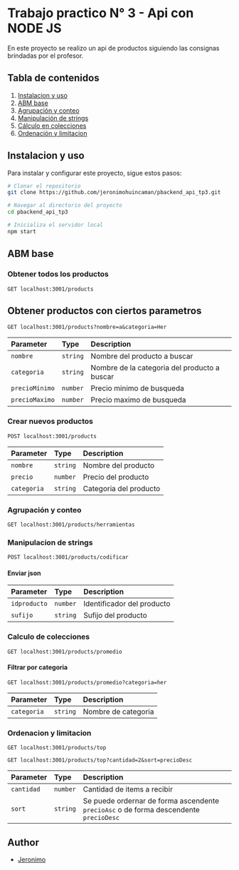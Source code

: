 # Trabajo practico N° 3 - Api con NODE JS
En este proyecto se realizo un api de productos siguiendo las consignas brindadas por el profesor.

## Tabla de contenidos
1. [Instalacion y uso](#instalacion-y-uso)
2. [ABM base](#abm-base)
3. [Agrupación y conteo](#Agrupación-y-conteo)
4. [Manipulación de strings](#Manipulación-de-strings)
5. [Cálculo en colecciones](#Cálculo-en-colecciones)
6. [Ordenación y limitacion](#Ordenación-y-limitacion)

## Instalacion y uso
Para instalar y configurar este proyecto, sigue estos pasos:
```bash
# Clonar el repositorio
git clone https://github.com/jeronimohuincaman/pbackend_api_tp3.git

# Navegar al directorio del proyecto
cd pbackend_api_tp3

# Inicializa el servidor local
npm start
```

## ABM base
### Obtener todos los productos
```http
GET localhost:3001/products
```
## Obtener productos con ciertos parametros
```http
GET localhost:3001/products?nombre=a&categoria=Her
```
| Parameter | Type     | Description                |
| :-------- | :------- | :------------------------- |
| `nombre` | `string` | Nombre del producto a buscar |
| `categoria` | `string` | Nombre de la categoria del producto a buscar |
| `precioMinimo` | `number` | Precio minimo de busqueda |
| `precioMaximo` | `number` | Precio maximo de busqueda |

### Crear nuevos productos
```http
POST localhost:3001/products
```
| Parameter | Type | Description |
| :-------- | :---- | :----------- |
| `nombre` | `string` | Nombre del producto |
| `precio` | `number` | Precio del producto |
| `categoria` | `string` | Categoria del producto |

###  Agrupación y conteo
```http
GET localhost:3001/products/herramientas
```

### Manipulacion de strings
```http
POST localhost:3001/products/codificar
```
#### Enviar json
| Parameter | Type | Description |
| :-------- | :---- | :----------- |
| `idproducto` | `number` | Identificador del producto |
| `sufijo` | `string` | Sufijo del producto |

### Calculo de colecciones
```http
GET localhost:3001/products/promedio
```
#### Filtrar por categoria
```http
GET localhost:3001/products/promedio?categoria=her
```
| Parameter | Type | Description |
| :-------- | :---- | :----------- |
| `categoria` | `string` | Nombre de categoria |

### Ordenacion y limitacion
```http
GET localhost:3001/products/top
```
```http
GET localhost:3001/products/top?cantidad=2&sort=precioDesc
```
| Parameter | Type | Description |
| :-------- | :---- | :----------- |
| `cantidad` | `number` | Cantidad de items a recibir |
| `sort` | `string` | Se puede ordernar de forma ascendente `precioAsc` o de forma descendente `precioDesc` |

## Author
- [ Jeronimo ](https://github.com/jeronimohuincaman)
